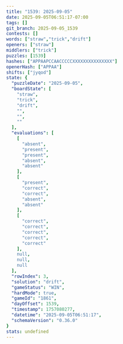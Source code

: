 ```yaml
---
title: "1539: 2025-09-05"
date: 2025-09-05T06:51:17-07:00
tags: []
git_branch: 2025-09-05_1539
contests: []
words: ["straw","trick","drift"]
openers: ["straw"]
middlers: ["trick"]
puzzles: [1539]
hashes: ["APPAAPCCAACCCCCXXXXXXXXXXXXXXX"]
openerHash: ["APPAA"]
shifts: ["jyqod"]
state: {
  "puzzleDate": "2025-09-05",
  "boardState": [
    "straw",
    "trick",
    "drift",
    "",
    "",
    ""
  ],
  "evaluations": [
    [
      "absent",
      "present",
      "present",
      "absent",
      "absent"
    ],
    [
      "present",
      "correct",
      "correct",
      "absent",
      "absent"
    ],
    [
      "correct",
      "correct",
      "correct",
      "correct",
      "correct"
    ],
    null,
    null,
    null
  ],
  "rowIndex": 3,
  "solution": "drift",
  "gameStatus": "WIN",
  "hardMode": true,
  "gameId": "1861",
  "dayOffset": 1539,
  "timestamp": 1757080277,
  "datetime": "2025-09-05T06:51:17",
  "schemaVersion": "0.36.0"
}
stats: undefined
---
```

<!-- more -->

